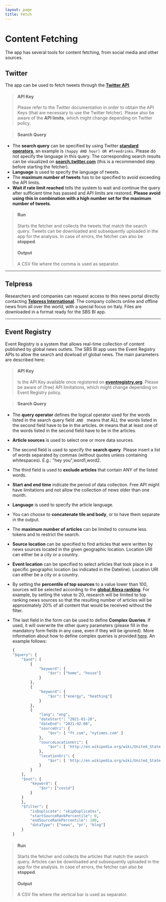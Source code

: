 ```yaml
---
layout: page
title: Fetch
---
```


# Content Fetching
The app has several tools for content fetching, from social media and other sources.

## Twitter
The app can be used to fetch tweets through the <a href="https://developer.twitter.com/en/docs" target="_blank">**Twitter API**</a>.

> #### API Key
> Please refer to the Twitter documentation in order to obtain the API Keys (that are necessary to use the Twitter fetcher). Please also be aware of the **API limits**, which might change depending on Twitter policy.

> #### Search Query
- The **search query** can be specified by using Twitter <a href="https://developer.twitter.com/en/docs/tweets/rules-and-filtering/overview/standard-operators" target="_blank">**standard operators**</a>, an example is `(happy AND hour) OR #freedrinks`. Please do not specify the language in this query. The corresponding search results can be visualized on <a href="https://search.twitter.com" target="_blank">**search.twitter.com**</a> (this is a recommended step before starting the fetcher).
- **Language** is used to specify the language of tweets.
- The **maximum number of tweets** has to be specified to avoid exceeding the API limits.
- **Wait if rate limit reached** tells the system to wait and continue the query after sufficient time has passed and API limits are restored. **Please avoid using this in combination with a high number set for the maximum number of tweets**.

> #### Run
> Starts the fetcher and collects the tweets that match the search query. Tweets can be downloaded and subsequently uploaded in the app for the analysis. In case of errors, the fetcher can also be **stopped**.
>
> #### Output
>
> A CSV file where the comma is used as separator.

------

## Telpress

Researchers and companies can request access to this news portal directly contacting <a href="http://www.telpress.com/" target="_blank">**Telpress International**</a>. The company collects online and offline news from all over the world, with a special focus on Italy. Files are downloaded in a format ready for the SBS BI app.

------

## Event Registry

Event Registry is a system that allows real-time collection of content published by global news outlets. The SBS BI app uses the Event Registry APIs to allow the search and dowload of global news. The main parameters are described here:

> #### API Key
> Is the API Key available once registered on <a href="https://eventregistry.org/" target="_blank">**eventregistry.org**</a>. Please be aware of (free) API limitations, which might change depending on Event Registry policy.

> #### Search Query
- The **query operator** defines the logical operator used for the words listed in the search query field .`AND ` means that ALL the words listed in the second field have to be in the articles. `OR` means that at least one of the words listed in the second field have to be in the articles. 

- **Article sources** is used to select one or more data sources.

- The second field is used to specify the **search query**. Please insert a list of words separated by commas (without quotes unless containing whitespaces). E.g.: "hey you",word1,word2.

- The third field is used to **exclude articles** that contain ANY of the listed words.

- **Start and end time** indicate the period of data collection. Free API might have limitations and not allow the collection of news older than one month.

- **Language** is used to specify the article language.

- You can choose to **concatenate tile and body**, or to have them separate in the output.

- The **maximum number of articles** can be limited to consume less tokens and to restrict the search.

- **Source location** can be specified to find articles that were written by news sources located in the given geographic location. Location URI can either be a city or a country.

- **Event location** can be specified to select articles that took place in a specific geographic location (as indicated in the Dateline). Location URI can either be a city or a country.

- By setting the **percentile of top sources** to a value lower than 100, sources will be selected according to the <a href="https://www.alexa.com/siteinfo" target="_blank">**global Alexa ranking**</a>. For example, by setting the value to 20, research will be limited to top ranking news sources so that the resulting number of articles will be approximately 20% of all content that would be received without the filter.

- The last field in the form can be used to define **Complex Queries**. If used, it will overwrite the other query parameters (please fill in the mandatory form fields in any case, even if they will be ignored). More information about how to define complex queries is provided [here](https://github.com/EventRegistry/event-registry-python/). An example follows:

  ```python
  {
  "$query": {
      "$and": [
          {
              "keyword": {
                  "$or": ["home", "house"]
              }
          },
          {
              "keyword": {
                  "$or": ["energy", "heathing"]
              }
          },
          {
              "lang": "eng",
              "dateStart": "2021-01-20",
              "dateEnd": "2021-02-08",
              "sourceUri": {
                  "$or": [ "ft.com", "nytimes.com" ]
              },
              "sourceLocationUri": {
                  "$or": [ 'http://en.wikipedia.org/wiki/United_States' ]
              },
              "locationUri": {
                  "$or": [ 'http://en.wikipedia.org/wiki/United_States' ]
              }
          }
      ],
      "$not": {
          "keyword": {
              "$or": ["covid"]
          }
      }
      },
      "$filter": {
          "isDuplicate": "skipDuplicates",
          "startSourceRankPercentile": 0,
          "endSourceRankPercentile": 100,
          "dataType": ["news", "pr", "blog"]
      }
  }
  ```

> #### Run
> Starts the fetcher and collects the articles that match the search query. Articles can be downloaded and subsequently uploaded in the app for the analysis. In case of errors, the fetcher can also be **stopped**.
>
> #### Output
>
> A CSV file where the vertical bar is used as separator.
